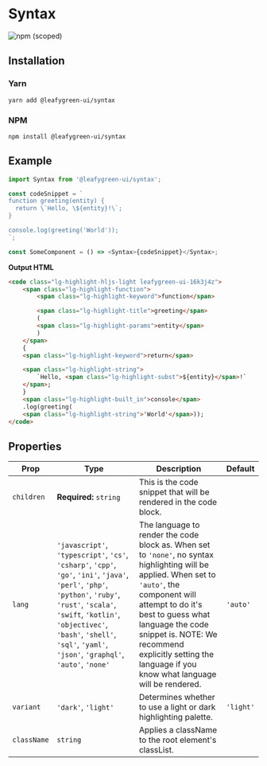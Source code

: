 # Syntax

![npm (scoped)](https://img.shields.io/npm/v/@leafygreen-ui/syntax.svg)

## Installation

### Yarn

```shell
yarn add @leafygreen-ui/syntax
```

### NPM

```shell
npm install @leafygreen-ui/syntax
```

## Example

```js
import Syntax from '@leafygreen-ui/syntax';

const codeSnippet = `
function greeting(entity) {
  return \`Hello, \${entity}!\`;
}

console.log(greeting('World'));
`;

const SomeComponent = () => <Syntax>{codeSnippet}</Syntax>;
```

**Output HTML**

```HTML
<code class="lg-highlight-hljs-light leafygreen-ui-16k3j4z">
	<span class="lg-highlight-function">
		<span class="lg-highlight-keyword">function</span>

		<span class="lg-highlight-title">greeting</span>
		(
		<span class="lg-highlight-params">entity</span>
		)
	</span>
	{
	<span class="lg-highlight-keyword">return</span>

	<span class="lg-highlight-string">
		`Hello, <span class="lg-highlight-subst">${entity}</span>!`
	</span>;
	}
	<span class="lg-highlight-built_in">console</span>
	.log(greeting(
	<span class="lg-highlight-string">'World'</span>));
</code>
```

## Properties

| Prop        | Type                                                                                                                                                                                                                                                                          | Description                                                                                                                                                                                                                                                                                                         | Default   |
| ----------- | ----------------------------------------------------------------------------------------------------------------------------------------------------------------------------------------------------------------------------------------------------------------------------- | ------------------------------------------------------------------------------------------------------------------------------------------------------------------------------------------------------------------------------------------------------------------------------------------------------------------- | --------- |
| `children`  | **Required:** `string`                                                                                                                                                                                                                                                        | This is the code snippet that will be rendered in the code block.                                                                                                                                                                                                                                                   |           |
| `lang`      | `'javascript'`, `'typescript'`, `'cs'`, `'csharp'`, `'cpp'`, `'go'`, `'ini'`, `'java'`, `'perl'`, `'php'`, `'python'`, `'ruby'`, `'rust'`, `'scala'`, `'swift`, `'kotlin'`, `'objectivec'`, `'bash'`, `'shell'`, `'sql'`, `'yaml'`, `'json'`, `'graphql'`, `'auto'`, `'none'` | The language to render the code block as. When set to `'none'`, no syntax highlighting will be applied. When set to `'auto'`, the component will attempt to do it's best to guess what language the code snippet is. NOTE: We recommend explicitly setting the language if you know what language will be rendered. | `'auto'`  |
| `variant`   | `'dark'`, `'light'`                                                                                                                                                                                                                                                           | Determines whether to use a light or dark highlighting palette.                                                                                                                                                                                                                                                     | `'light'` |
| `className` | `string`                                                                                                                                                                                                                                                                      | Applies a className to the root element's classList.                                                                                                                                                                                                                                                                |           |
